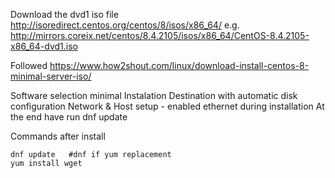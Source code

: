 
Download the dvd1 iso file http://isoredirect.centos.org/centos/8/isos/x86_64/
e.g. http://mirrors.coreix.net/centos/8.4.2105/isos/x86_64/CentOS-8.4.2105-x86_64-dvd1.iso

Followed https://www.how2shout.com/linux/download-install-centos-8-minimal-server-iso/

Software selection minimal
Instalation Destination with automatic disk configuration
Network & Host setup - enabled ethernet during installation
At the end have run dnf update


Commands after install
```
dnf update   #dnf if yum replacement 
yum install wget
```
